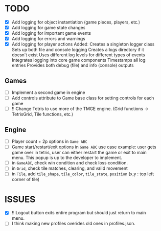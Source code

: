 # TODO
- [x] Add logging for object instantiation (game pieces, players, etc.)
- [x] Add logging for game state changes
- [x] Add logging for important game events
- [x] Add logging for errors and warnings
- [x] Add logging for player actions
    Added: 
        Creates a singleton logger class
        Sets up both file and console logging
        Creates a logs directory if it doesn't exist
        Uses different log levels for different types of events
        Integrates logging into core game components
        Timestamps all log entries
        Provides both debug (file) and info (console) outputs

## Games
- [ ] Implement a second game in engine
- [ ] Add controls attribute to Game base class for setting controls for each game
- [ ] !! Change Tetris to use more of the TMGE engine.  (Grid functions -> TetrisGrid, Tile functions, etc.)

## Engine
- [ ] Player count + 2p options in `Game ABC`
- [ ] Game start/restart/exit options in `Game ABC`
  use case example: user gets game over in tetris, user can either restart the game or exit to main menu. This popup is up to the developer to implement.
- [ ] in `GameABC`, check win condition and check loss condition.
- [ ] in `Grid`, check tile matches, clearing, and valid movement
- [ ] in `Tile`, add `tile_shape`, `tile_color`, `tile_state`, `position` (x,y : top left corner of tile)

# ISSUES

- [x] !! Logout button exits entire program but should just return to main menu.
- [ ] I think making new profiles overides old ones in profiles.json.
